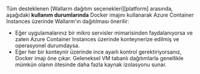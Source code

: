 Tüm desteklenen [Wallarm dağıtım seçenekleri][platform] arasında, aşağıdaki **kullanım durumlarında** Docker imajını kullanarak Azure Container Instances üzerinde Wallarm'ın dağıtılması önerilir:

* Eğer uygulamalarınız bir mikro servisler mimarisinden faydalanıyorsa ve zaten Azure Container Instances üzerinde konteynerize edilmiş ve operasyonel durumdaysa.
* Eğer her bir konteynir üzerinde ince ayarlı kontrol gerektiriyorsanız, Docker imajı öne çıkar. Geleneksel VM tabanlı dağıtımlarla genellikle mümkün olanın ötesinde daha fazla kaynak izolasyonu sunar.